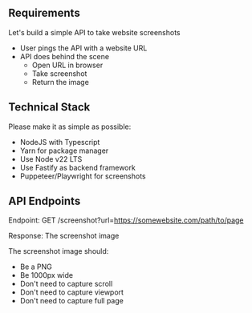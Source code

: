 
## Requirements

Let's build a simple API to take website screenshots

- User pings the API with a website URL 
- API does behind the scene
  - Open URL in browser
  - Take screenshot
  - Return the image

## Technical Stack

Please make it as simple as possible:
- NodeJS with Typescript
- Yarn for package manager
- Use Node v22 LTS
- Use Fastify as backend framework
- Puppeteer/Playwright for screenshots

## API Endpoints

Endpoint: 
GET /screenshot?url=https://somewebsite.com/path/to/page

Response: The screenshot image

The screenshot image should:
- Be a PNG
- Be 1000px wide
- Don't need to capture scroll
- Don't need to capture viewport
- Don't need to capture full page

